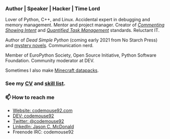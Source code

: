 ### Author | Speaker | Hacker | Time Lord

Lover of Python, C++, and Linux. Accidental expert in debugging and memory management. Mentor and project manager. Creator of [*Commenting Showing Intent*](https://standards.mousepawmedia.com/csi.html) and [*Quantified Task Management*](https://standards.mousepawmedia.com/qtm.html) standards. Reluctant IT.

Author of *Dead Simple Python* (coming early 2021 from No Starch Press) and [mystery novels](https://ajcharlesonpublishing.com/books/noah-clue-pi). Communication nerd.

Member of EuroPython Society, Open Source Initiative, Python Software Foundation. Community moderator at DEV.

Sometimes I also make [Minecraft datapacks](https://www.planetminecraft.com/member/codemouse92/).

### See my [CV](https://indeliblebluepen.com/downloads/JasonCMcDonald_CV.pdf) and [skill list](https://gist.github.com/CodeMouse92/f7bbdabbafe77f926dd263cb92e1c485).

### 📫 How to reach me

* [Website: codemouse92.com](https://codemouse92.com)
* [DEV: codemouse92](https://dev.to/codemouse92)
* [Twitter: @codemouse92](https://twitter.com/codemouse92)
* [LinkedIn: Jason C. McDonald](https://linkedin.com/in/codemouse92)
* Freenode IRC: codemouse92

